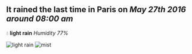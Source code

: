 ## It rained the last time in Paris on *May 27th 2016 around 08:00 am*
💧  **light rain** *Humidity 77%*

![light rain](http://openweathermap.org/img/w/10d.png) ![mist](http://openweathermap.org/img/w/50d.png)
